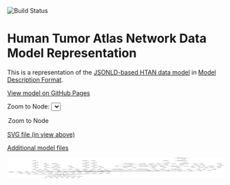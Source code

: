 <link rel='stylesheet' href="assets/style.css">
<link rel='stylesheet' href="https://unpkg.com/leaflet@1.5.1/dist/leaflet.css" integrity="sha512-xwE/Az9zrjBIphAcBb3F6JVqxf46+CDLwfLMHloNu6KEQCAWi6HcDUbeOfBIptF7tcCzusKFjFw2yuvEpDL9wQ==" crossorigin="">
<script type="text/javascript" src="https://code.jquery.com/jquery-3.2.1.min.js"></script>
<script type="text/javascript"  src="https://unpkg.com/leaflet@1.5.1/dist/leaflet.js"></script>
<script type="text/javascript" src="assets/actions.js"></script>

![Build Status](https://github.com/CBIIT/htan-model/actions/workflows/model-test-and-deploy.yml/badge.svg)

# Human Tumor Atlas Network Data Model Representation

This is a representation of the [JSONLD-based HTAN data model](https://github.com/ncihtan/data-models.git) in [Model Description Format](https://github.com/CBIIT/bento-mdf).

[View model on GitHub Pages](https://cbiit.github.io/icdc-model-tool/)


Zoom to Node: <select id="node_select">
  <option value="">Zoom to Node</option>
</select>
<div id="model"></div>

<p>
<a href="./model-desc/htan-model.svg">SVG file (in view above)</a>
<p>
<a href="./model-desc">Additional model files</a>
<div id='graph' style='display:off;'>
<svg width="6820pt" height="653pt"
 viewBox="0.00 0.00 6819.59 653.00" xmlns="http://www.w3.org/2000/svg" xmlns:xlink="http://www.w3.org/1999/xlink">
<g id="graph0" class="graph" transform="scale(1 1) rotate(0) translate(4 649)">
<title>Perl</title>
<polygon fill="#ffffff" stroke="transparent" points="-4,4 -4,-649 6815.5894,-649 6815.5894,4 -4,4"/>
<!-- Exposure -->
<g id="node1" class="node">
<title>Exposure</title>
<ellipse fill="none" stroke="#000000" cx="1207.5894" cy="-18" rx="54.6905" ry="18"/>
<text text-anchor="middle" x="1207.5894" y="-14.3" font-family="Times,serif" font-size="14.00" fill="#000000">Exposure</text>
</g>
<!-- SRRSClinicalDataTier2 -->
<g id="node2" class="node">
<title>SRRSClinicalDataTier2</title>
<ellipse fill="none" stroke="#000000" cx="119.5894" cy="-192" rx="119.6788" ry="18"/>
<text text-anchor="middle" x="119.5894" y="-188.3" font-family="Times,serif" font-size="14.00" fill="#000000">SRRSClinicalDataTier2</text>
</g>
<!-- Patient -->
<g id="node61" class="node">
<title>Patient</title>
<ellipse fill="none" stroke="#000000" cx="1721.5894" cy="-105" rx="44.393" ry="18"/>
<text text-anchor="middle" x="1721.5894" y="-101.3" font-family="Times,serif" font-size="14.00" fill="#000000">Patient</text>
</g>
<!-- SRRSClinicalDataTier2&#45;&gt;Patient -->
<g id="edge24" class="edge">
<title>SRRSClinicalDataTier2&#45;&gt;Patient</title>
<path fill="none" stroke="#000000" d="M179.2577,-176.2689C227.9357,-164.2018 298.6913,-148.3982 361.5894,-141 620.9318,-110.4955 1446.8732,-105.8292 1667.1573,-105.124"/>
<polygon fill="#000000" stroke="#000000" points="1667.1953,-108.624 1677.1845,-105.0933 1667.1738,-101.624 1667.1953,-108.624"/>
<text text-anchor="middle" x="435.5894" y="-144.8" font-family="Times,serif" font-size="14.00" fill="#000000">requires_component</text>
</g>
<!-- MolecularTest -->
<g id="node3" class="node">
<title>MolecularTest</title>
<ellipse fill="none" stroke="#000000" cx="1377.5894" cy="-18" rx="77.1866" ry="18"/>
<text text-anchor="middle" x="1377.5894" y="-14.3" font-family="Times,serif" font-size="14.00" fill="#000000">MolecularTest</text>
</g>
<!-- ScRNA_seqLevel1 -->
<g id="node4" class="node">
<title>ScRNA_seqLevel1</title>
<ellipse fill="none" stroke="#000000" cx="849.5894" cy="-279" rx="96.6831" ry="18"/>
<text text-anchor="middle" x="849.5894" y="-275.3" font-family="Times,serif" font-size="14.00" fill="#000000">ScRNA_seqLevel1</text>
</g>
<!-- Biospecimen -->
<g id="node72" class="node">
<title>Biospecimen</title>
<ellipse fill="none" stroke="#000000" cx="2800.5894" cy="-192" rx="70.3881" ry="18"/>
<text text-anchor="middle" x="2800.5894" y="-188.3" font-family="Times,serif" font-size="14.00" fill="#000000">Biospecimen</text>
</g>
<!-- ScRNA_seqLevel1&#45;&gt;Biospecimen -->
<g id="edge20" class="edge">
<title>ScRNA_seqLevel1&#45;&gt;Biospecimen</title>
<path fill="none" stroke="#000000" d="M855.0138,-261.0065C859.5595,-249.3636 867.3185,-235.0981 879.5894,-228 923.8821,-202.379 2670.7695,-215.9679 2721.5894,-210 2727.9155,-209.2571 2734.4754,-208.2139 2740.9883,-206.9998"/>
<polygon fill="#000000" stroke="#000000" points="2742.024,-210.3621 2751.144,-204.9698 2740.6519,-203.4978 2742.024,-210.3621"/>
<text text-anchor="middle" x="953.5894" y="-231.8" font-family="Times,serif" font-size="14.00" fill="#000000">requires_component</text>
</g>
<!-- PancreaticCancerTier3 -->
<g id="node5" class="node">
<title>PancreaticCancerTier3</title>
<ellipse fill="none" stroke="#000000" cx="376.5894" cy="-192" rx="118.8789" ry="18"/>
<text text-anchor="middle" x="376.5894" y="-188.3" font-family="Times,serif" font-size="14.00" fill="#000000">PancreaticCancerTier3</text>
</g>
<!-- PancreaticCancerTier3&#45;&gt;Patient -->
<g id="edge21" class="edge">
<title>PancreaticCancerTier3&#45;&gt;Patient</title>
<path fill="none" stroke="#000000" d="M430.5538,-175.9358C473.4864,-163.9374 535.3189,-148.3883 590.5894,-141 802.4528,-112.6793 1471.3336,-106.4937 1667.1989,-105.2753"/>
<polygon fill="#000000" stroke="#000000" points="1667.2743,-108.775 1677.2529,-105.2146 1667.2319,-101.7751 1667.2743,-108.775"/>
<text text-anchor="middle" x="664.5894" y="-144.8" font-family="Times,serif" font-size="14.00" fill="#000000">requires_component</text>
</g>
<!-- MassSpectrometryLevel3 -->
<g id="node6" class="node">
<title>MassSpectrometryLevel3</title>
<ellipse fill="none" stroke="#000000" cx="2446.5894" cy="-453" rx="130.777" ry="18"/>
<text text-anchor="middle" x="2446.5894" y="-449.3" font-family="Times,serif" font-size="14.00" fill="#000000">MassSpectrometryLevel3</text>
</g>
<!-- MassSpectrometryLevel2 -->
<g id="node63" class="node">
<title>MassSpectrometryLevel2</title>
<ellipse fill="none" stroke="#000000" cx="2446.5894" cy="-366" rx="130.777" ry="18"/>
<text text-anchor="middle" x="2446.5894" y="-362.3" font-family="Times,serif" font-size="14.00" fill="#000000">MassSpectrometryLevel2</text>
</g>
<!-- MassSpectrometryLevel3&#45;&gt;MassSpectrometryLevel2 -->
<g id="edge23" class="edge">
<title>MassSpectrometryLevel3&#45;&gt;MassSpectrometryLevel2</title>
<path fill="none" stroke="#000000" d="M2446.5894,-434.9735C2446.5894,-423.1918 2446.5894,-407.5607 2446.5894,-394.1581"/>
<polygon fill="#000000" stroke="#000000" points="2450.0895,-394.0033 2446.5894,-384.0034 2443.0895,-394.0034 2450.0895,-394.0033"/>
<text text-anchor="middle" x="2520.5894" y="-405.8" font-family="Times,serif" font-size="14.00" fill="#000000">requires_component</text>
</g>
<!-- OtherAssay -->
<g id="node7" class="node">
<title>OtherAssay</title>
<ellipse fill="none" stroke="#000000" cx="1029.5894" cy="-279" rx="65.7887" ry="18"/>
<text text-anchor="middle" x="1029.5894" y="-275.3" font-family="Times,serif" font-size="14.00" fill="#000000">OtherAssay</text>
</g>
<!-- OtherAssay&#45;&gt;Biospecimen -->
<g id="edge22" class="edge">
<title>OtherAssay&#45;&gt;Biospecimen</title>
<path fill="none" stroke="#000000" d="M1029.0397,-260.9483C1029.7598,-249.5912 1032.818,-235.6774 1042.5894,-228 1079.2646,-199.184 2675.2687,-215.4619 2721.5894,-210 2727.9152,-209.2541 2734.4748,-208.2089 2740.9876,-206.9937"/>
<polygon fill="#000000" stroke="#000000" points="2742.0238,-210.3558 2751.1432,-204.9625 2740.6509,-203.4917 2742.0238,-210.3558"/>
<text text-anchor="middle" x="1116.5894" y="-231.8" font-family="Times,serif" font-size="14.00" fill="#000000">requires_component</text>
</g>
<!-- NanoStringGeoMxDSPSpatialTranscriptomicsLevel3 -->
<g id="node8" class="node">
<title>NanoStringGeoMxDSPSpatialTranscriptomicsLevel3</title>
<ellipse fill="none" stroke="#000000" cx="3810.5894" cy="-453" rx="258.0542" ry="18"/>
<text text-anchor="middle" x="3810.5894" y="-449.3" font-family="Times,serif" font-size="14.00" fill="#000000">NanoStringGeoMxDSPSpatialTranscriptomicsLevel3</text>
</g>
<!-- NanoStringGeoMxDSPROIRCCSegmentAnnotationMetadata -->
<g id="node14" class="node">
<title>NanoStringGeoMxDSPROIRCCSegmentAnnotationMetadata</title>
<ellipse fill="none" stroke="#000000" cx="3462.5894" cy="-279" rx="294.3478" ry="18"/>
<text text-anchor="middle" x="3462.5894" y="-275.3" font-family="Times,serif" font-size="14.00" fill="#000000">NanoStringGeoMxDSPROIRCCSegmentAnnotationMetadata</text>
</g>
<!-- NanoStringGeoMxDSPSpatialTranscriptomicsLevel3&#45;&gt;NanoStringGeoMxDSPROIRCCSegmentAnnotationMetadata -->
<g id="edge17" class="edge">
<title>NanoStringGeoMxDSPSpatialTranscriptomicsLevel3&#45;&gt;NanoStringGeoMxDSPROIRCCSegmentAnnotationMetadata</title>
<path fill="none" stroke="#000000" d="M3658.593,-438.444C3541.3499,-425.6389 3396.1027,-405.697 3377.5894,-384 3354.112,-356.4852 3389.768,-324.016 3421.8315,-302.5469"/>
<polygon fill="#000000" stroke="#000000" points="3423.8045,-305.4392 3430.2965,-297.0663 3420.0001,-299.5632 3423.8045,-305.4392"/>
<text text-anchor="middle" x="3451.5894" y="-362.3" font-family="Times,serif" font-size="14.00" fill="#000000">requires_component</text>
</g>
<!-- ImagingLevel2 -->
<g id="node40" class="node">
<title>ImagingLevel2</title>
<ellipse fill="none" stroke="#000000" cx="4374.5894" cy="-366" rx="80.6858" ry="18"/>
<text text-anchor="middle" x="4374.5894" y="-362.3" font-family="Times,serif" font-size="14.00" fill="#000000">ImagingLevel2</text>
</g>
<!-- NanoStringGeoMxDSPSpatialTranscriptomicsLevel3&#45;&gt;ImagingLevel2 -->
<g id="edge16" class="edge">
<title>NanoStringGeoMxDSPSpatialTranscriptomicsLevel3&#45;&gt;ImagingLevel2</title>
<path fill="none" stroke="#000000" d="M3958.4551,-438.2454C3992.9738,-433.0518 4029.3516,-426.1396 4062.5894,-417 4079.3024,-412.4043 4081.8446,-406.4783 4098.5894,-402 4159.1938,-385.7916 4176.3821,-392.1157 4238.5894,-384 4256.8224,-381.6213 4276.427,-379.0403 4294.9176,-376.5953"/>
<polygon fill="#000000" stroke="#000000" points="4295.6055,-380.0348 4305.0599,-375.2531 4294.6871,-373.0953 4295.6055,-380.0348"/>
<text text-anchor="middle" x="4172.5894" y="-405.8" font-family="Times,serif" font-size="14.00" fill="#000000">requires_component</text>
</g>
<!-- NanoStringGeoMxDSPSpatialTranscriptomicsLevel1 -->
<g id="node47" class="node">
<title>NanoStringGeoMxDSPSpatialTranscriptomicsLevel1</title>
<ellipse fill="none" stroke="#000000" cx="3792.5894" cy="-366" rx="258.0542" ry="18"/>
<text text-anchor="middle" x="3792.5894" y="-362.3" font-family="Times,serif" font-size="14.00" fill="#000000">NanoStringGeoMxDSPSpatialTranscriptomicsLevel1</text>
</g>
<!-- NanoStringGeoMxDSPSpatialTranscriptomicsLevel3&#45;&gt;NanoStringGeoMxDSPSpatialTranscriptomicsLevel1 -->
<g id="edge18" class="edge">
<title>NanoStringGeoMxDSPSpatialTranscriptomicsLevel3&#45;&gt;NanoStringGeoMxDSPSpatialTranscriptomicsLevel1</title>
<path fill="none" stroke="#000000" d="M3806.8598,-434.9735C3804.4222,-423.1918 3801.1881,-407.5607 3798.4152,-394.1581"/>
<polygon fill="#000000" stroke="#000000" points="3801.7678,-393.0868 3796.3142,-384.0034 3794.9129,-394.5051 3801.7678,-393.0868"/>
<text text-anchor="middle" x="3876.5894" y="-405.8" font-family="Times,serif" font-size="14.00" fill="#000000">requires_component</text>
</g>
<!-- NanoStringGeoMxDSPROIDCCSegmentAnnotationMetadata -->
<g id="node77" class="node">
<title>NanoStringGeoMxDSPROIDCCSegmentAnnotationMetadata</title>
<ellipse fill="none" stroke="#000000" cx="4253.5894" cy="-279" rx="295.1477" ry="18"/>
<text text-anchor="middle" x="4253.5894" y="-275.3" font-family="Times,serif" font-size="14.00" fill="#000000">NanoStringGeoMxDSPROIDCCSegmentAnnotationMetadata</text>
</g>
<!-- NanoStringGeoMxDSPSpatialTranscriptomicsLevel3&#45;&gt;NanoStringGeoMxDSPROIDCCSegmentAnnotationMetadata -->
<g id="edge15" class="edge">
<title>NanoStringGeoMxDSPSpatialTranscriptomicsLevel3&#45;&gt;NanoStringGeoMxDSPROIDCCSegmentAnnotationMetadata</title>
<path fill="none" stroke="#000000" d="M3883.3302,-435.709C3906.2112,-430.0308 3931.5227,-423.5019 3954.5894,-417 4001.6719,-403.7287 4014.5394,-403.0628 4059.5894,-384 4115.9141,-360.1663 4177.4609,-325.2078 4215.7958,-302.279"/>
<polygon fill="#000000" stroke="#000000" points="4217.7902,-305.1638 4224.5534,-297.0084 4214.1806,-299.1662 4217.7902,-305.1638"/>
<text text-anchor="middle" x="4205.5894" y="-362.3" font-family="Times,serif" font-size="14.00" fill="#000000">requires_component</text>
</g>
<!-- BulkWESLevel1 -->
<g id="node9" class="node">
<title>BulkWESLevel1</title>
<ellipse fill="none" stroke="#000000" cx="1200.5894" cy="-279" rx="86.3847" ry="18"/>
<text text-anchor="middle" x="1200.5894" y="-275.3" font-family="Times,serif" font-size="14.00" fill="#000000">BulkWESLevel1</text>
</g>
<!-- BulkWESLevel1&#45;&gt;Biospecimen -->
<g id="edge19" class="edge">
<title>BulkWESLevel1&#45;&gt;Biospecimen</title>
<path fill="none" stroke="#000000" d="M1195.3149,-260.9866C1193.2866,-249.94 1193.1657,-236.3585 1201.5894,-228 1216.5761,-213.1292 2700.6234,-212.4841 2721.5894,-210 2727.9148,-209.2506 2734.4741,-208.2031 2740.9868,-206.9864"/>
<polygon fill="#000000" stroke="#000000" points="2742.0235,-210.3484 2751.1421,-204.9539 2740.6497,-203.4846 2742.0235,-210.3484"/>
<text text-anchor="middle" x="1275.5894" y="-231.8" font-family="Times,serif" font-size="14.00" fill="#000000">requires_component</text>
</g>
<!-- SRRSBiospecimen -->
<g id="node10" class="node">
<title>SRRSBiospecimen</title>
<ellipse fill="none" stroke="#000000" cx="610.5894" cy="-192" rx="96.6831" ry="18"/>
<text text-anchor="middle" x="610.5894" y="-188.3" font-family="Times,serif" font-size="14.00" fill="#000000">SRRSBiospecimen</text>
</g>
<!-- SRRSBiospecimen&#45;&gt;Patient -->
<g id="edge27" class="edge">
<title>SRRSBiospecimen&#45;&gt;Patient</title>
<path fill="none" stroke="#000000" d="M660.8203,-176.526C702.1879,-164.5216 762.6037,-148.6752 816.5894,-141 982.2254,-117.4512 1497.8009,-108.1774 1667.1112,-105.7178"/>
<polygon fill="#000000" stroke="#000000" points="1667.3352,-109.2151 1677.2841,-105.5723 1667.235,-102.2158 1667.3352,-109.2151"/>
<text text-anchor="middle" x="890.5894" y="-144.8" font-family="Times,serif" font-size="14.00" fill="#000000">requires_component</text>
</g>
<!-- ElectronMicroscopyLevel3 -->
<g id="node11" class="node">
<title>ElectronMicroscopyLevel3</title>
<ellipse fill="none" stroke="#000000" cx="4980.5894" cy="-453" rx="135.6761" ry="18"/>
<text text-anchor="middle" x="4980.5894" y="-449.3" font-family="Times,serif" font-size="14.00" fill="#000000">ElectronMicroscopyLevel3</text>
</g>
<!-- ElectronMicroscopyLevel2 -->
<g id="node71" class="node">
<title>ElectronMicroscopyLevel2</title>
<ellipse fill="none" stroke="#000000" cx="4875.5894" cy="-366" rx="135.6761" ry="18"/>
<text text-anchor="middle" x="4875.5894" y="-362.3" font-family="Times,serif" font-size="14.00" fill="#000000">ElectronMicroscopyLevel2</text>
</g>
<!-- ElectronMicroscopyLevel3&#45;&gt;ElectronMicroscopyLevel2 -->
<g id="edge26" class="edge">
<title>ElectronMicroscopyLevel3&#45;&gt;ElectronMicroscopyLevel2</title>
<path fill="none" stroke="#000000" d="M4959.8919,-435.145C4948.3875,-425.287 4933.7734,-412.8728 4920.5894,-402 4915.9413,-398.1668 4910.99,-394.1449 4906.1353,-390.2353"/>
<polygon fill="#000000" stroke="#000000" points="4908.1184,-387.3392 4898.1269,-383.8148 4903.7397,-392.8007 4908.1184,-387.3392"/>
<text text-anchor="middle" x="5010.5894" y="-405.8" font-family="Times,serif" font-size="14.00" fill="#000000">requires_component</text>
</g>
<!-- BulkMethylation_seqLevel1 -->
<g id="node12" class="node">
<title>BulkMethylation_seqLevel1</title>
<ellipse fill="none" stroke="#000000" cx="1531.5894" cy="-279" rx="140.2752" ry="18"/>
<text text-anchor="middle" x="1531.5894" y="-275.3" font-family="Times,serif" font-size="14.00" fill="#000000">BulkMethylation_seqLevel1</text>
</g>
<!-- BulkMethylation_seqLevel1&#45;&gt;Biospecimen -->
<g id="edge25" class="edge">
<title>BulkMethylation_seqLevel1&#45;&gt;Biospecimen</title>
<path fill="none" stroke="#000000" d="M1531.4268,-260.9284C1532.3835,-249.5628 1535.7177,-235.6471 1545.5894,-228 1571.4169,-207.9925 2689.1525,-213.9002 2721.5894,-210 2727.9135,-209.2396 2734.472,-208.185 2740.9841,-206.9642"/>
<polygon fill="#000000" stroke="#000000" points="2742.0227,-210.3257 2751.1389,-204.9272 2740.6459,-203.4624 2742.0227,-210.3257"/>
<text text-anchor="middle" x="1619.5894" y="-231.8" font-family="Times,serif" font-size="14.00" fill="#000000">requires_component</text>
</g>
<!-- BulkMethylation_seqLevel2 -->
<g id="node13" class="node">
<title>BulkMethylation_seqLevel2</title>
<ellipse fill="none" stroke="#000000" cx="1534.5894" cy="-366" rx="140.2752" ry="18"/>
<text text-anchor="middle" x="1534.5894" y="-362.3" font-family="Times,serif" font-size="14.00" fill="#000000">BulkMethylation_seqLevel2</text>
</g>
<!-- BulkMethylation_seqLevel2&#45;&gt;BulkMethylation_seqLevel1 -->
<g id="edge30" class="edge">
<title>BulkMethylation_seqLevel2&#45;&gt;BulkMethylation_seqLevel1</title>
<path fill="none" stroke="#000000" d="M1533.9678,-347.9735C1533.5615,-336.1918 1533.0225,-320.5607 1532.5604,-307.1581"/>
<polygon fill="#000000" stroke="#000000" points="1536.0528,-306.8768 1532.2102,-297.0034 1529.057,-307.1181 1536.0528,-306.8768"/>
<text text-anchor="middle" x="1606.5894" y="-318.8" font-family="Times,serif" font-size="14.00" fill="#000000">requires_component</text>
</g>
<!-- BulkMethylation_seqLevel2&#45;&gt;Biospecimen -->
<g id="edge29" class="edge">
<title>BulkMethylation_seqLevel2&#45;&gt;Biospecimen</title>
<path fill="none" stroke="#000000" d="M1621.4591,-351.8116C1648.5691,-345.9784 1674.1247,-338.5676 1684.5894,-330 1710.7455,-308.5856 1688.9495,-280.4616 1716.5894,-261 1849.4092,-167.4796 1918.4331,-237.6179 2080.5894,-228 2365.0906,-211.1256 2438.8493,-245.829 2721.5894,-210 2727.9085,-209.1992 2734.4637,-208.1186 2740.974,-206.8821"/>
<polygon fill="#000000" stroke="#000000" points="2742.0191,-210.2417 2751.1268,-204.8287 2740.6314,-203.3806 2742.0191,-210.2417"/>
<text text-anchor="middle" x="1790.5894" y="-275.3" font-family="Times,serif" font-size="14.00" fill="#000000">requires_component</text>
</g>
<!-- ScDNA_seqLevel1 -->
<g id="node15" class="node">
<title>ScDNA_seqLevel1</title>
<ellipse fill="none" stroke="#000000" cx="1970.5894" cy="-279" rx="96.6831" ry="18"/>
<text text-anchor="middle" x="1970.5894" y="-275.3" font-family="Times,serif" font-size="14.00" fill="#000000">ScDNA_seqLevel1</text>
</g>
<!-- ScDNA_seqLevel1&#45;&gt;Biospecimen -->
<g id="edge28" class="edge">
<title>ScDNA_seqLevel1&#45;&gt;Biospecimen</title>
<path fill="none" stroke="#000000" d="M2015.4047,-262.991C2051.416,-250.938 2103.5677,-235.2897 2150.5894,-228 2401.496,-189.1021 2469.7552,-242.3527 2721.5894,-210 2727.9071,-209.1884 2734.4615,-208.1007 2740.9711,-206.8601"/>
<polygon fill="#000000" stroke="#000000" points="2742.018,-210.2191 2751.1234,-204.8022 2740.6274,-203.3586 2742.018,-210.2191"/>
<text text-anchor="middle" x="2224.5894" y="-231.8" font-family="Times,serif" font-size="14.00" fill="#000000">requires_component</text>
</g>
<!-- Demographics -->
<g id="node16" class="node">
<title>Demographics</title>
<ellipse fill="none" stroke="#000000" cx="1550.5894" cy="-18" rx="77.9862" ry="18"/>
<text text-anchor="middle" x="1550.5894" y="-14.3" font-family="Times,serif" font-size="14.00" fill="#000000">Demographics</text>
</g>
<!-- ElectronMicroscopyLevel4 -->
<g id="node17" class="node">
<title>ElectronMicroscopyLevel4</title>
<ellipse fill="none" stroke="#000000" cx="4980.5894" cy="-540" rx="135.6761" ry="18"/>
<text text-anchor="middle" x="4980.5894" y="-536.3" font-family="Times,serif" font-size="14.00" fill="#000000">ElectronMicroscopyLevel4</text>
</g>
<!-- ElectronMicroscopyLevel4&#45;&gt;ElectronMicroscopyLevel3 -->
<g id="edge34" class="edge">
<title>ElectronMicroscopyLevel4&#45;&gt;ElectronMicroscopyLevel3</title>
<path fill="none" stroke="#000000" d="M4980.5894,-521.9735C4980.5894,-510.1918 4980.5894,-494.5607 4980.5894,-481.1581"/>
<polygon fill="#000000" stroke="#000000" points="4984.0895,-481.0033 4980.5894,-471.0034 4977.0895,-481.0034 4984.0895,-481.0033"/>
<text text-anchor="middle" x="5054.5894" y="-492.8" font-family="Times,serif" font-size="14.00" fill="#000000">requires_component</text>
</g>
<!-- ImagingLevel3Image -->
<g id="node18" class="node">
<title>ImagingLevel3Image</title>
<ellipse fill="none" stroke="#000000" cx="4533.5894" cy="-453" rx="109.6807" ry="18"/>
<text text-anchor="middle" x="4533.5894" y="-449.3" font-family="Times,serif" font-size="14.00" fill="#000000">ImagingLevel3Image</text>
</g>
<!-- ImagingLevel3Image&#45;&gt;ImagingLevel2 -->
<g id="edge31" class="edge">
<title>ImagingLevel3Image&#45;&gt;ImagingLevel2</title>
<path fill="none" stroke="#000000" d="M4470.4166,-438.1477C4454.4397,-432.857 4437.7975,-425.9244 4423.5894,-417 4412.9741,-410.3323 4403.0324,-400.8715 4394.9154,-391.9059"/>
<polygon fill="#000000" stroke="#000000" points="4397.4706,-389.5099 4388.281,-384.2372 4392.1768,-394.0898 4397.4706,-389.5099"/>
<text text-anchor="middle" x="4497.5894" y="-405.8" font-family="Times,serif" font-size="14.00" fill="#000000">requires_component</text>
</g>
<!-- ImagingLevel3Channels -->
<g id="node69" class="node">
<title>ImagingLevel3Channels</title>
<ellipse fill="none" stroke="#000000" cx="4597.5894" cy="-366" rx="124.2781" ry="18"/>
<text text-anchor="middle" x="4597.5894" y="-362.3" font-family="Times,serif" font-size="14.00" fill="#000000">ImagingLevel3Channels</text>
</g>
<!-- ImagingLevel3Image&#45;&gt;ImagingLevel3Channels -->
<g id="edge32" class="edge">
<title>ImagingLevel3Image&#45;&gt;ImagingLevel3Channels</title>
<path fill="none" stroke="#000000" d="M4558.0756,-435.2569C4564.3454,-429.8956 4570.6921,-423.6506 4575.5894,-417 4580.7925,-409.934 4585.0764,-401.4472 4588.4371,-393.4426"/>
<polygon fill="#000000" stroke="#000000" points="4591.7287,-394.6348 4592.0784,-384.0458 4585.2016,-392.1056 4591.7287,-394.6348"/>
<text text-anchor="middle" x="4657.5894" y="-405.8" font-family="Times,serif" font-size="14.00" fill="#000000">requires_component</text>
</g>
<!-- LungCancerTier3 -->
<g id="node19" class="node">
<title>LungCancerTier3</title>
<ellipse fill="none" stroke="#000000" cx="818.5894" cy="-192" rx="92.8835" ry="18"/>
<text text-anchor="middle" x="818.5894" y="-188.3" font-family="Times,serif" font-size="14.00" fill="#000000">LungCancerTier3</text>
</g>
<!-- LungCancerTier3&#45;&gt;Patient -->
<g id="edge33" class="edge">
<title>LungCancerTier3&#45;&gt;Patient</title>
<path fill="none" stroke="#000000" d="M873.2226,-177.4148C920.1596,-165.5185 989.8323,-149.362 1051.5894,-141 1169.9987,-124.9672 1528.9135,-111.5114 1666.8123,-106.7988"/>
<polygon fill="#000000" stroke="#000000" points="1667.2564,-110.2859 1677.1318,-106.4484 1667.0187,-103.2899 1667.2564,-110.2859"/>
<text text-anchor="middle" x="1125.5894" y="-144.8" font-family="Times,serif" font-size="14.00" fill="#000000">requires_component</text>
</g>
<!-- ProstateCancerTier3 -->
<g id="node20" class="node">
<title>ProstateCancerTier3</title>
<ellipse fill="none" stroke="#000000" cx="1037.5894" cy="-192" rx="108.5808" ry="18"/>
<text text-anchor="middle" x="1037.5894" y="-188.3" font-family="Times,serif" font-size="14.00" fill="#000000">ProstateCancerTier3</text>
</g>
<!-- ProstateCancerTier3&#45;&gt;Patient -->
<g id="edge2" class="edge">
<title>ProstateCancerTier3&#45;&gt;Patient</title>
<path fill="none" stroke="#000000" d="M1099.3945,-177.1978C1149.5612,-165.7023 1222.2697,-150.2148 1286.5894,-141 1422.9088,-121.47 1584.8944,-111.5266 1667.4126,-107.4007"/>
<polygon fill="#000000" stroke="#000000" points="1667.7398,-110.889 1677.5562,-106.903 1667.3966,-103.8974 1667.7398,-110.889"/>
<text text-anchor="middle" x="1360.5894" y="-144.8" font-family="Times,serif" font-size="14.00" fill="#000000">requires_component</text>
</g>
<!-- AcuteLymphoblasticLeukemiaTier3 -->
<g id="node21" class="node">
<title>AcuteLymphoblasticLeukemiaTier3</title>
<ellipse fill="none" stroke="#000000" cx="1341.5894" cy="-192" rx="177.3685" ry="18"/>
<text text-anchor="middle" x="1341.5894" y="-188.3" font-family="Times,serif" font-size="14.00" fill="#000000">AcuteLymphoblasticLeukemiaTier3</text>
</g>
<!-- AcuteLymphoblasticLeukemiaTier3&#45;&gt;Patient -->
<g id="edge1" class="edge">
<title>AcuteLymphoblasticLeukemiaTier3&#45;&gt;Patient</title>
<path fill="none" stroke="#000000" d="M1385.036,-174.4669C1413.7418,-163.4723 1452.4198,-149.7692 1487.5894,-141 1548.7104,-125.7601 1620.5128,-115.8652 1668.303,-110.3774"/>
<polygon fill="#000000" stroke="#000000" points="1668.8748,-113.8353 1678.4213,-109.2402 1668.093,-106.8791 1668.8748,-113.8353"/>
<text text-anchor="middle" x="1561.5894" y="-144.8" font-family="Times,serif" font-size="14.00" fill="#000000">requires_component</text>
</g>
<!-- FollowUp -->
<g id="node22" class="node">
<title>FollowUp</title>
<ellipse fill="none" stroke="#000000" cx="1721.5894" cy="-18" rx="54.6905" ry="18"/>
<text text-anchor="middle" x="1721.5894" y="-14.3" font-family="Times,serif" font-size="14.00" fill="#000000">FollowUp</text>
</g>
<!-- MelanomaTier3 -->
<g id="node23" class="node">
<title>MelanomaTier3</title>
<ellipse fill="none" stroke="#000000" cx="1620.5894" cy="-192" rx="83.6854" ry="18"/>
<text text-anchor="middle" x="1620.5894" y="-188.3" font-family="Times,serif" font-size="14.00" fill="#000000">MelanomaTier3</text>
</g>
<!-- MelanomaTier3&#45;&gt;Patient -->
<g id="edge6" class="edge">
<title>MelanomaTier3&#45;&gt;Patient</title>
<path fill="none" stroke="#000000" d="M1628.9595,-173.7977C1634.5107,-163.2268 1642.6067,-150.2193 1652.5894,-141 1660.6381,-133.5668 1670.5105,-127.2307 1680.2439,-122.0425"/>
<polygon fill="#000000" stroke="#000000" points="1682.0957,-125.0295 1689.4692,-117.4215 1678.9606,-118.7707 1682.0957,-125.0295"/>
<text text-anchor="middle" x="1726.5894" y="-144.8" font-family="Times,serif" font-size="14.00" fill="#000000">requires_component</text>
</g>
<!-- ImagingLevel4 -->
<g id="node24" class="node">
<title>ImagingLevel4</title>
<ellipse fill="none" stroke="#000000" cx="4746.5894" cy="-453" rx="80.6858" ry="18"/>
<text text-anchor="middle" x="4746.5894" y="-449.3" font-family="Times,serif" font-size="14.00" fill="#000000">ImagingLevel4</text>
</g>
<!-- ImagingLevel4&#45;&gt;ImagingLevel3Channels -->
<g id="edge4" class="edge">
<title>ImagingLevel4&#45;&gt;ImagingLevel3Channels</title>
<path fill="none" stroke="#000000" d="M4747.1692,-434.7714C4746.5272,-423.9227 4743.8611,-410.6331 4735.5894,-402 4728.0877,-394.1706 4709.5656,-387.4846 4688.4421,-382.0761"/>
<polygon fill="#000000" stroke="#000000" points="4689.1275,-378.6409 4678.5839,-379.6815 4687.4752,-385.4431 4689.1275,-378.6409"/>
<text text-anchor="middle" x="4817.5894" y="-405.8" font-family="Times,serif" font-size="14.00" fill="#000000">requires_component</text>
</g>
<!-- _10xVisiumSpatialTranscriptomics_RNA_seqLevel4 -->
<g id="node25" class="node">
<title>_10xVisiumSpatialTranscriptomics_RNA_seqLevel4</title>
<ellipse fill="none" stroke="#000000" cx="5474.5894" cy="-627" rx="252.6553" ry="18"/>
<text text-anchor="middle" x="5474.5894" y="-623.3" font-family="Times,serif" font-size="14.00" fill="#000000">_10xVisiumSpatialTranscriptomics_RNA_seqLevel4</text>
</g>
<!-- _10xVisiumSpatialTranscriptomics_RNA_seqLevel3 -->
<g id="node35" class="node">
<title>_10xVisiumSpatialTranscriptomics_RNA_seqLevel3</title>
<ellipse fill="none" stroke="#000000" cx="5474.5894" cy="-540" rx="252.6553" ry="18"/>
<text text-anchor="middle" x="5474.5894" y="-536.3" font-family="Times,serif" font-size="14.00" fill="#000000">_10xVisiumSpatialTranscriptomics_RNA_seqLevel3</text>
</g>
<!-- _10xVisiumSpatialTranscriptomics_RNA_seqLevel4&#45;&gt;_10xVisiumSpatialTranscriptomics_RNA_seqLevel3 -->
<g id="edge5" class="edge">
<title>_10xVisiumSpatialTranscriptomics_RNA_seqLevel4&#45;&gt;_10xVisiumSpatialTranscriptomics_RNA_seqLevel3</title>
<path fill="none" stroke="#000000" d="M5474.5894,-608.9735C5474.5894,-597.1918 5474.5894,-581.5607 5474.5894,-568.1581"/>
<polygon fill="#000000" stroke="#000000" points="5478.0895,-568.0033 5474.5894,-558.0034 5471.0895,-568.0034 5478.0895,-568.0033"/>
<text text-anchor="middle" x="5548.5894" y="-579.8" font-family="Times,serif" font-size="14.00" fill="#000000">requires_component</text>
</g>
<!-- SRRSImagingLevel2 -->
<g id="node26" class="node">
<title>SRRSImagingLevel2</title>
<ellipse fill="none" stroke="#000000" cx="2191.5894" cy="-279" rx="106.6812" ry="18"/>
<text text-anchor="middle" x="2191.5894" y="-275.3" font-family="Times,serif" font-size="14.00" fill="#000000">SRRSImagingLevel2</text>
</g>
<!-- SRRSImagingLevel2&#45;&gt;Biospecimen -->
<g id="edge3" class="edge">
<title>SRRSImagingLevel2&#45;&gt;Biospecimen</title>
<path fill="none" stroke="#000000" d="M2236.966,-262.609C2271.9001,-250.7694 2321.6543,-235.5802 2366.5894,-228 2522.3689,-201.7214 2565.0966,-231.6292 2721.5894,-210 2727.8076,-209.1406 2734.2584,-208.0338 2740.6718,-206.7921"/>
<polygon fill="#000000" stroke="#000000" points="2741.5843,-210.178 2750.6805,-204.7458 2740.182,-203.3199 2741.5843,-210.178"/>
<text text-anchor="middle" x="2440.5894" y="-231.8" font-family="Times,serif" font-size="14.00" fill="#000000">requires_component</text>
</g>
<!-- Diagnosis -->
<g id="node27" class="node">
<title>Diagnosis</title>
<ellipse fill="none" stroke="#000000" cx="1892.5894" cy="-18" rx="55.7903" ry="18"/>
<text text-anchor="middle" x="1892.5894" y="-14.3" font-family="Times,serif" font-size="14.00" fill="#000000">Diagnosis</text>
</g>
<!-- MassSpectrometryLevel1 -->
<g id="node28" class="node">
<title>MassSpectrometryLevel1</title>
<ellipse fill="none" stroke="#000000" cx="2446.5894" cy="-279" rx="130.777" ry="18"/>
<text text-anchor="middle" x="2446.5894" y="-275.3" font-family="Times,serif" font-size="14.00" fill="#000000">MassSpectrometryLevel1</text>
</g>
<!-- MassSpectrometryLevel1&#45;&gt;Biospecimen -->
<g id="edge9" class="edge">
<title>MassSpectrometryLevel1&#45;&gt;Biospecimen</title>
<path fill="none" stroke="#000000" d="M2478.5226,-261.4956C2500.8489,-250.071 2531.7206,-235.8655 2560.5894,-228 2630.0585,-209.0726 2650.5979,-222.0168 2721.5894,-210 2727.4536,-209.0074 2733.5357,-207.8516 2739.6037,-206.6137"/>
<polygon fill="#000000" stroke="#000000" points="2740.7014,-209.9591 2749.7616,-204.4671 2739.254,-203.1104 2740.7014,-209.9591"/>
<text text-anchor="middle" x="2634.5894" y="-231.8" font-family="Times,serif" font-size="14.00" fill="#000000">requires_component</text>
</g>
<!-- ScATAC_seqLevel1 -->
<g id="node29" class="node">
<title>ScATAC_seqLevel1</title>
<ellipse fill="none" stroke="#000000" cx="2695.5894" cy="-279" rx="100.9827" ry="18"/>
<text text-anchor="middle" x="2695.5894" y="-275.3" font-family="Times,serif" font-size="14.00" fill="#000000">ScATAC_seqLevel1</text>
</g>
<!-- ScATAC_seqLevel1&#45;&gt;Biospecimen -->
<g id="edge8" class="edge">
<title>ScATAC_seqLevel1&#45;&gt;Biospecimen</title>
<path fill="none" stroke="#000000" d="M2703.0926,-260.6652C2708.1749,-250.0474 2715.7575,-237.037 2725.5894,-228 2732.6923,-221.4713 2741.1948,-215.8987 2749.8828,-211.2276"/>
<polygon fill="#000000" stroke="#000000" points="2751.5796,-214.2923 2758.9529,-206.6841 2748.4443,-208.0337 2751.5796,-214.2923"/>
<text text-anchor="middle" x="2799.5894" y="-231.8" font-family="Times,serif" font-size="14.00" fill="#000000">requires_component</text>
</g>
<!-- ScRNA_seqLevel2 -->
<g id="node30" class="node">
<title>ScRNA_seqLevel2</title>
<ellipse fill="none" stroke="#000000" cx="849.5894" cy="-366" rx="96.6831" ry="18"/>
<text text-anchor="middle" x="849.5894" y="-362.3" font-family="Times,serif" font-size="14.00" fill="#000000">ScRNA_seqLevel2</text>
</g>
<!-- ScRNA_seqLevel2&#45;&gt;ScRNA_seqLevel1 -->
<g id="edge7" class="edge">
<title>ScRNA_seqLevel2&#45;&gt;ScRNA_seqLevel1</title>
<path fill="none" stroke="#000000" d="M849.5894,-347.9735C849.5894,-336.1918 849.5894,-320.5607 849.5894,-307.1581"/>
<polygon fill="#000000" stroke="#000000" points="853.0895,-307.0033 849.5894,-297.0034 846.0895,-307.0034 853.0895,-307.0033"/>
<text text-anchor="middle" x="923.5894" y="-318.8" font-family="Times,serif" font-size="14.00" fill="#000000">requires_component</text>
</g>
<!-- ScmC_seqLevel2 -->
<g id="node31" class="node">
<title>ScmC_seqLevel2</title>
<ellipse fill="none" stroke="#000000" cx="2905.5894" cy="-366" rx="90.9839" ry="18"/>
<text text-anchor="middle" x="2905.5894" y="-362.3" font-family="Times,serif" font-size="14.00" fill="#000000">ScmC_seqLevel2</text>
</g>
<!-- ScmC_seqLevel1 -->
<g id="node41" class="node">
<title>ScmC_seqLevel1</title>
<ellipse fill="none" stroke="#000000" cx="2905.5894" cy="-279" rx="90.9839" ry="18"/>
<text text-anchor="middle" x="2905.5894" y="-275.3" font-family="Times,serif" font-size="14.00" fill="#000000">ScmC_seqLevel1</text>
</g>
<!-- ScmC_seqLevel2&#45;&gt;ScmC_seqLevel1 -->
<g id="edge14" class="edge">
<title>ScmC_seqLevel2&#45;&gt;ScmC_seqLevel1</title>
<path fill="none" stroke="#000000" d="M2905.5894,-347.9735C2905.5894,-336.1918 2905.5894,-320.5607 2905.5894,-307.1581"/>
<polygon fill="#000000" stroke="#000000" points="2909.0895,-307.0033 2905.5894,-297.0034 2902.0895,-307.0034 2909.0895,-307.0033"/>
<text text-anchor="middle" x="2979.5894" y="-318.8" font-family="Times,serif" font-size="14.00" fill="#000000">requires_component</text>
</g>
<!-- ImagingLevel3Segmentation -->
<g id="node32" class="node">
<title>ImagingLevel3Segmentation</title>
<ellipse fill="none" stroke="#000000" cx="4255.5894" cy="-453" rx="145.6742" ry="18"/>
<text text-anchor="middle" x="4255.5894" y="-449.3" font-family="Times,serif" font-size="14.00" fill="#000000">ImagingLevel3Segmentation</text>
</g>
<!-- ImagingLevel3Segmentation&#45;&gt;ImagingLevel2 -->
<g id="edge13" class="edge">
<title>ImagingLevel3Segmentation&#45;&gt;ImagingLevel2</title>
<path fill="none" stroke="#000000" d="M4251.0333,-434.7727C4249.4989,-424.1929 4249.6483,-411.1849 4256.5894,-402 4263.0284,-393.4795 4282.3577,-386.1343 4303.5572,-380.3417"/>
<polygon fill="#000000" stroke="#000000" points="4304.5889,-383.69 4313.3895,-377.7908 4302.831,-376.9143 4304.5889,-383.69"/>
<text text-anchor="middle" x="4330.5894" y="-405.8" font-family="Times,serif" font-size="14.00" fill="#000000">requires_component</text>
</g>
<!-- BulkRNA_seqLevel2 -->
<g id="node33" class="node">
<title>BulkRNA_seqLevel2</title>
<ellipse fill="none" stroke="#000000" cx="6663.5894" cy="-366" rx="106.6812" ry="18"/>
<text text-anchor="middle" x="6663.5894" y="-362.3" font-family="Times,serif" font-size="14.00" fill="#000000">BulkRNA_seqLevel2</text>
</g>
<!-- BulkRNA_seqLevel1 -->
<g id="node68" class="node">
<title>BulkRNA_seqLevel1</title>
<ellipse fill="none" stroke="#000000" cx="6504.5894" cy="-279" rx="106.6812" ry="18"/>
<text text-anchor="middle" x="6504.5894" y="-275.3" font-family="Times,serif" font-size="14.00" fill="#000000">BulkRNA_seqLevel1</text>
</g>
<!-- BulkRNA_seqLevel2&#45;&gt;BulkRNA_seqLevel1 -->
<g id="edge10" class="edge">
<title>BulkRNA_seqLevel2&#45;&gt;BulkRNA_seqLevel1</title>
<path fill="none" stroke="#000000" d="M6631.7955,-348.6033C6606.7992,-334.9261 6571.818,-315.7854 6544.864,-301.037"/>
<polygon fill="#000000" stroke="#000000" points="6546.5095,-297.9478 6536.0568,-296.218 6543.1494,-304.0886 6546.5095,-297.9478"/>
<text text-anchor="middle" x="6667.5894" y="-318.8" font-family="Times,serif" font-size="14.00" fill="#000000">requires_component</text>
</g>
<!-- FamilyHistory -->
<g id="node34" class="node">
<title>FamilyHistory</title>
<ellipse fill="none" stroke="#000000" cx="2063.5894" cy="-18" rx="77.1866" ry="18"/>
<text text-anchor="middle" x="2063.5894" y="-14.3" font-family="Times,serif" font-size="14.00" fill="#000000">FamilyHistory</text>
</g>
<!-- _10xVisiumSpatialTranscriptomics_AuxiliaryFiles -->
<g id="node36" class="node">
<title>_10xVisiumSpatialTranscriptomics_AuxiliaryFiles</title>
<ellipse fill="none" stroke="#000000" cx="5561.5894" cy="-453" rx="243.1569" ry="18"/>
<text text-anchor="middle" x="5561.5894" y="-449.3" font-family="Times,serif" font-size="14.00" fill="#000000">_10xVisiumSpatialTranscriptomics_AuxiliaryFiles</text>
</g>
<!-- _10xVisiumSpatialTranscriptomics_RNA_seqLevel3&#45;&gt;_10xVisiumSpatialTranscriptomics_AuxiliaryFiles -->
<g id="edge11" class="edge">
<title>_10xVisiumSpatialTranscriptomics_RNA_seqLevel3&#45;&gt;_10xVisiumSpatialTranscriptomics_AuxiliaryFiles</title>
<path fill="none" stroke="#000000" d="M5492.6158,-521.9735C5505.2142,-509.3752 5522.2139,-492.3755 5536.1839,-478.4055"/>
<polygon fill="#000000" stroke="#000000" points="5538.9898,-480.5493 5543.586,-471.0034 5534.04,-475.5996 5538.9898,-480.5493"/>
<text text-anchor="middle" x="5596.5894" y="-492.8" font-family="Times,serif" font-size="14.00" fill="#000000">requires_component</text>
</g>
<!-- _10xVisiumSpatialTranscriptomics_RNA_seqLevel2 -->
<g id="node45" class="node">
<title>_10xVisiumSpatialTranscriptomics_RNA_seqLevel2</title>
<ellipse fill="none" stroke="#000000" cx="5282.5894" cy="-366" rx="252.6553" ry="18"/>
<text text-anchor="middle" x="5282.5894" y="-362.3" font-family="Times,serif" font-size="14.00" fill="#000000">_10xVisiumSpatialTranscriptomics_RNA_seqLevel2</text>
</g>
<!-- _10xVisiumSpatialTranscriptomics_RNA_seqLevel3&#45;&gt;_10xVisiumSpatialTranscriptomics_RNA_seqLevel2 -->
<g id="edge12" class="edge">
<title>_10xVisiumSpatialTranscriptomics_RNA_seqLevel3&#45;&gt;_10xVisiumSpatialTranscriptomics_RNA_seqLevel2</title>
<path fill="none" stroke="#000000" d="M5327.9924,-525.3335C5257.3108,-514.9222 5183.1997,-497.8931 5161.5894,-471 5135.2139,-438.1768 5182.3503,-407.4542 5225.2768,-387.8268"/>
<polygon fill="#000000" stroke="#000000" points="5226.899,-390.9364 5234.6274,-383.6891 5224.0664,-384.5352 5226.899,-390.9364"/>
<text text-anchor="middle" x="5235.5894" y="-449.3" font-family="Times,serif" font-size="14.00" fill="#000000">requires_component</text>
</g>
<!-- _10xVisiumSpatialTranscriptomics_AuxiliaryFiles&#45;&gt;_10xVisiumSpatialTranscriptomics_RNA_seqLevel2 -->
<g id="edge65" class="edge">
<title>_10xVisiumSpatialTranscriptomics_AuxiliaryFiles&#45;&gt;_10xVisiumSpatialTranscriptomics_RNA_seqLevel2</title>
<path fill="none" stroke="#000000" d="M5479.7249,-435.9753C5456.8367,-430.5778 5432.0782,-424.1347 5409.5894,-417 5383.5137,-408.7274 5355.204,-397.5799 5331.9443,-387.8168"/>
<polygon fill="#000000" stroke="#000000" points="5333.2099,-384.5519 5322.6369,-383.8714 5330.4779,-390.9967 5333.2099,-384.5519"/>
<text text-anchor="middle" x="5483.5894" y="-405.8" font-family="Times,serif" font-size="14.00" fill="#000000">requires_component</text>
</g>
<!-- _10xVisiumSpatialTranscriptomics_RNA_seqLevel1 -->
<g id="node54" class="node">
<title>_10xVisiumSpatialTranscriptomics_RNA_seqLevel1</title>
<ellipse fill="none" stroke="#000000" cx="5288.5894" cy="-279" rx="252.6553" ry="18"/>
<text text-anchor="middle" x="5288.5894" y="-275.3" font-family="Times,serif" font-size="14.00" fill="#000000">_10xVisiumSpatialTranscriptomics_RNA_seqLevel1</text>
</g>
<!-- _10xVisiumSpatialTranscriptomics_AuxiliaryFiles&#45;&gt;_10xVisiumSpatialTranscriptomics_RNA_seqLevel1 -->
<g id="edge64" class="edge">
<title>_10xVisiumSpatialTranscriptomics_AuxiliaryFiles&#45;&gt;_10xVisiumSpatialTranscriptomics_RNA_seqLevel1</title>
<path fill="none" stroke="#000000" d="M5564.2442,-434.7923C5566.5334,-411.5133 5566.5842,-371.4239 5544.5894,-348 5524.4841,-326.5884 5460.8062,-309.3774 5401.9943,-297.4998"/>
<polygon fill="#000000" stroke="#000000" points="5402.3347,-293.9994 5391.8455,-295.4922 5400.9762,-300.8663 5402.3347,-293.9994"/>
<text text-anchor="middle" x="5635.5894" y="-362.3" font-family="Times,serif" font-size="14.00" fill="#000000">requires_component</text>
</g>
<!-- BulkWESLevel3 -->
<g id="node37" class="node">
<title>BulkWESLevel3</title>
<ellipse fill="none" stroke="#000000" cx="1192.5894" cy="-453" rx="86.3847" ry="18"/>
<text text-anchor="middle" x="1192.5894" y="-449.3" font-family="Times,serif" font-size="14.00" fill="#000000">BulkWESLevel3</text>
</g>
<!-- BulkWESLevel2 -->
<g id="node59" class="node">
<title>BulkWESLevel2</title>
<ellipse fill="none" stroke="#000000" cx="1192.5894" cy="-366" rx="86.3847" ry="18"/>
<text text-anchor="middle" x="1192.5894" y="-362.3" font-family="Times,serif" font-size="14.00" fill="#000000">BulkWESLevel2</text>
</g>
<!-- BulkWESLevel3&#45;&gt;BulkWESLevel2 -->
<g id="edge67" class="edge">
<title>BulkWESLevel3&#45;&gt;BulkWESLevel2</title>
<path fill="none" stroke="#000000" d="M1192.5894,-434.9735C1192.5894,-423.1918 1192.5894,-407.5607 1192.5894,-394.1581"/>
<polygon fill="#000000" stroke="#000000" points="1196.0895,-394.0033 1192.5894,-384.0034 1189.0895,-394.0034 1196.0895,-394.0033"/>
<text text-anchor="middle" x="1266.5894" y="-405.8" font-family="Times,serif" font-size="14.00" fill="#000000">requires_component</text>
</g>
<!-- BreastCancerTier3 -->
<g id="node38" class="node">
<title>BreastCancerTier3</title>
<ellipse fill="none" stroke="#000000" cx="1822.5894" cy="-192" rx="100.1823" ry="18"/>
<text text-anchor="middle" x="1822.5894" y="-188.3" font-family="Times,serif" font-size="14.00" fill="#000000">BreastCancerTier3</text>
</g>
<!-- BreastCancerTier3&#45;&gt;Patient -->
<g id="edge68" class="edge">
<title>BreastCancerTier3&#45;&gt;Patient</title>
<path fill="none" stroke="#000000" d="M1818.2233,-173.6047C1814.8991,-162.9653 1809.3629,-149.9537 1800.5894,-141 1791.4334,-131.656 1779.4046,-124.5097 1767.5036,-119.1451"/>
<polygon fill="#000000" stroke="#000000" points="1768.6217,-115.8197 1758.044,-115.2168 1765.937,-122.2844 1768.6217,-115.8197"/>
<text text-anchor="middle" x="1884.5894" y="-144.8" font-family="Times,serif" font-size="14.00" fill="#000000">requires_component</text>
</g>
<!-- HTANRPPAAntibodyTable -->
<g id="node39" class="node">
<title>HTANRPPAAntibodyTable</title>
<ellipse fill="none" stroke="#000000" cx="6406.5894" cy="-366" rx="132.6765" ry="18"/>
<text text-anchor="middle" x="6406.5894" y="-362.3" font-family="Times,serif" font-size="14.00" fill="#000000">HTANRPPAAntibodyTable</text>
</g>
<!-- RPPALevel2 -->
<g id="node67" class="node">
<title>RPPALevel2</title>
<ellipse fill="none" stroke="#000000" cx="6188.5894" cy="-279" rx="67.6881" ry="18"/>
<text text-anchor="middle" x="6188.5894" y="-275.3" font-family="Times,serif" font-size="14.00" fill="#000000">RPPALevel2</text>
</g>
<!-- HTANRPPAAntibodyTable&#45;&gt;RPPALevel2 -->
<g id="edge66" class="edge">
<title>HTANRPPAAntibodyTable&#45;&gt;RPPALevel2</title>
<path fill="none" stroke="#000000" d="M6387.8399,-347.9853C6375.3641,-336.9382 6358.1019,-323.3565 6340.5894,-315 6315.1973,-302.8835 6285.4223,-294.6752 6258.9871,-289.1973"/>
<polygon fill="#000000" stroke="#000000" points="6259.5242,-285.7359 6249.0352,-287.2292 6258.1661,-292.6029 6259.5242,-285.7359"/>
<text text-anchor="middle" x="6437.5894" y="-318.8" font-family="Times,serif" font-size="14.00" fill="#000000">requires_component</text>
</g>
<!-- ImagingLevel1 -->
<g id="node53" class="node">
<title>ImagingLevel1</title>
<ellipse fill="none" stroke="#000000" cx="4647.5894" cy="-279" rx="80.6858" ry="18"/>
<text text-anchor="middle" x="4647.5894" y="-275.3" font-family="Times,serif" font-size="14.00" fill="#000000">ImagingLevel1</text>
</g>
<!-- ImagingLevel2&#45;&gt;ImagingLevel1 -->
<g id="edge74" class="edge">
<title>ImagingLevel2&#45;&gt;ImagingLevel1</title>
<path fill="none" stroke="#000000" d="M4420.9001,-351.2416C4467.9639,-336.2433 4540.9191,-312.9938 4591.2923,-296.9408"/>
<polygon fill="#000000" stroke="#000000" points="4592.5863,-300.2019 4601.0515,-293.8308 4590.4608,-293.5324 4592.5863,-300.2019"/>
<text text-anchor="middle" x="4600.5894" y="-318.8" font-family="Times,serif" font-size="14.00" fill="#000000">requires_component</text>
</g>
<!-- ScmC_seqLevel1&#45;&gt;Biospecimen -->
<g id="edge73" class="edge">
<title>ScmC_seqLevel1&#45;&gt;Biospecimen</title>
<path fill="none" stroke="#000000" d="M2897.2949,-260.7148C2891.7706,-250.1145 2883.6763,-237.1052 2873.5894,-228 2866.5049,-221.605 2858.0775,-216.0786 2849.5089,-211.4076"/>
<polygon fill="#000000" stroke="#000000" points="2851.0767,-208.2783 2840.5787,-206.849 2847.8941,-214.5129 2851.0767,-208.2783"/>
<text text-anchor="middle" x="2959.5894" y="-231.8" font-family="Times,serif" font-size="14.00" fill="#000000">requires_component</text>
</g>
<!-- RPPALevel3 -->
<g id="node42" class="node">
<title>RPPALevel3</title>
<ellipse fill="none" stroke="#000000" cx="3082.5894" cy="-279" rx="67.6881" ry="18"/>
<text text-anchor="middle" x="3082.5894" y="-275.3" font-family="Times,serif" font-size="14.00" fill="#000000">RPPALevel3</text>
</g>
<!-- RPPALevel3&#45;&gt;Biospecimen -->
<g id="edge69" class="edge">
<title>RPPALevel3&#45;&gt;Biospecimen</title>
<path fill="none" stroke="#000000" d="M3071.5825,-260.7817C3063.6392,-249.3542 3051.829,-235.4246 3037.5894,-228 2974.9202,-195.3239 2949.2622,-221.8687 2879.5894,-210 2873.7262,-209.0012 2867.6448,-207.8413 2861.5772,-206.6008"/>
<polygon fill="#000000" stroke="#000000" points="2861.9278,-203.0976 2851.4198,-204.4513 2860.4785,-209.9459 2861.9278,-203.0976"/>
<text text-anchor="middle" x="3129.5894" y="-231.8" font-family="Times,serif" font-size="14.00" fill="#000000">requires_component</text>
</g>
<!-- ScATAC_seqLevel3 -->
<g id="node43" class="node">
<title>ScATAC_seqLevel3</title>
<ellipse fill="none" stroke="#000000" cx="2695.5894" cy="-453" rx="100.9827" ry="18"/>
<text text-anchor="middle" x="2695.5894" y="-449.3" font-family="Times,serif" font-size="14.00" fill="#000000">ScATAC_seqLevel3</text>
</g>
<!-- ScATAC_seqLevel2 -->
<g id="node57" class="node">
<title>ScATAC_seqLevel2</title>
<ellipse fill="none" stroke="#000000" cx="2695.5894" cy="-366" rx="100.9827" ry="18"/>
<text text-anchor="middle" x="2695.5894" y="-362.3" font-family="Times,serif" font-size="14.00" fill="#000000">ScATAC_seqLevel2</text>
</g>
<!-- ScATAC_seqLevel3&#45;&gt;ScATAC_seqLevel2 -->
<g id="edge72" class="edge">
<title>ScATAC_seqLevel3&#45;&gt;ScATAC_seqLevel2</title>
<path fill="none" stroke="#000000" d="M2695.5894,-434.9735C2695.5894,-423.1918 2695.5894,-407.5607 2695.5894,-394.1581"/>
<polygon fill="#000000" stroke="#000000" points="2699.0895,-394.0033 2695.5894,-384.0034 2692.0895,-394.0034 2699.0895,-394.0033"/>
<text text-anchor="middle" x="2769.5894" y="-405.8" font-family="Times,serif" font-size="14.00" fill="#000000">requires_component</text>
</g>
<!-- BulkMethylation_seqLevel3 -->
<g id="node44" class="node">
<title>BulkMethylation_seqLevel3</title>
<ellipse fill="none" stroke="#000000" cx="1485.5894" cy="-453" rx="140.2752" ry="18"/>
<text text-anchor="middle" x="1485.5894" y="-449.3" font-family="Times,serif" font-size="14.00" fill="#000000">BulkMethylation_seqLevel3</text>
</g>
<!-- BulkMethylation_seqLevel3&#45;&gt;BulkMethylation_seqLevel2 -->
<g id="edge71" class="edge">
<title>BulkMethylation_seqLevel3&#45;&gt;BulkMethylation_seqLevel2</title>
<path fill="none" stroke="#000000" d="M1495.7422,-434.9735C1502.575,-422.8418 1511.7066,-406.6287 1519.3995,-392.9698"/>
<polygon fill="#000000" stroke="#000000" points="1522.5917,-394.4341 1524.4496,-384.0034 1516.4926,-390.9989 1522.5917,-394.4341"/>
<text text-anchor="middle" x="1586.5894" y="-405.8" font-family="Times,serif" font-size="14.00" fill="#000000">requires_component</text>
</g>
<!-- BulkMethylation_seqLevel3&#45;&gt;Biospecimen -->
<g id="edge70" class="edge">
<title>BulkMethylation_seqLevel3&#45;&gt;Biospecimen</title>
<path fill="none" stroke="#000000" d="M1445.3119,-435.7067C1423.8383,-424.2808 1399.1217,-407.1186 1385.5894,-384 1357.9656,-336.8073 1347.6042,-303.0269 1382.5894,-261 1425.7063,-209.2047 1463.659,-235.8836 1530.5894,-228 1793.469,-197.0358 2458.7824,-241.5739 2721.5894,-210 2727.9135,-209.2402 2734.4721,-208.186 2740.9842,-206.9654"/>
<polygon fill="#000000" stroke="#000000" points="2742.0227,-210.3269 2751.1391,-204.9287 2740.6461,-203.4636 2742.0227,-210.3269"/>
<text text-anchor="middle" x="1435.5894" y="-318.8" font-family="Times,serif" font-size="14.00" fill="#000000">requires_component</text>
</g>
<!-- _10xVisiumSpatialTranscriptomics_RNA_seqLevel2&#45;&gt;_10xVisiumSpatialTranscriptomics_RNA_seqLevel1 -->
<g id="edge84" class="edge">
<title>_10xVisiumSpatialTranscriptomics_RNA_seqLevel2&#45;&gt;_10xVisiumSpatialTranscriptomics_RNA_seqLevel1</title>
<path fill="none" stroke="#000000" d="M5283.8326,-347.9735C5284.6451,-336.1918 5285.7231,-320.5607 5286.6475,-307.1581"/>
<polygon fill="#000000" stroke="#000000" points="5290.1514,-307.2205 5287.3478,-297.0034 5283.168,-306.7388 5290.1514,-307.2205"/>
<text text-anchor="middle" x="5359.5894" y="-318.8" font-family="Times,serif" font-size="14.00" fill="#000000">requires_component</text>
</g>
<!-- RPPALevel4 -->
<g id="node46" class="node">
<title>RPPALevel4</title>
<ellipse fill="none" stroke="#000000" cx="6188.5894" cy="-366" rx="67.6881" ry="18"/>
<text text-anchor="middle" x="6188.5894" y="-362.3" font-family="Times,serif" font-size="14.00" fill="#000000">RPPALevel4</text>
</g>
<!-- RPPALevel4&#45;&gt;RPPALevel2 -->
<g id="edge80" class="edge">
<title>RPPALevel4&#45;&gt;RPPALevel2</title>
<path fill="none" stroke="#000000" d="M6188.5894,-347.9735C6188.5894,-336.1918 6188.5894,-320.5607 6188.5894,-307.1581"/>
<polygon fill="#000000" stroke="#000000" points="6192.0895,-307.0033 6188.5894,-297.0034 6185.0895,-307.0034 6192.0895,-307.0033"/>
<text text-anchor="middle" x="6262.5894" y="-318.8" font-family="Times,serif" font-size="14.00" fill="#000000">requires_component</text>
</g>
<!-- NanoStringGeoMxDSPSpatialTranscriptomicsLevel1&#45;&gt;NanoStringGeoMxDSPROIRCCSegmentAnnotationMetadata -->
<g id="edge83" class="edge">
<title>NanoStringGeoMxDSPSpatialTranscriptomicsLevel1&#45;&gt;NanoStringGeoMxDSPROIRCCSegmentAnnotationMetadata</title>
<path fill="none" stroke="#000000" d="M3709.8837,-348.892C3684.36,-343.2718 3656.2271,-336.7296 3630.5894,-330 3596.1384,-320.9569 3558.1347,-309.5433 3526.9997,-299.8075"/>
<polygon fill="#000000" stroke="#000000" points="3527.7348,-296.3698 3517.1455,-296.7106 3525.6361,-303.0478 3527.7348,-296.3698"/>
<text text-anchor="middle" x="3704.5894" y="-318.8" font-family="Times,serif" font-size="14.00" fill="#000000">requires_component</text>
</g>
<!-- NanoStringGeoMxDSPSpatialTranscriptomicsLevel1&#45;&gt;Biospecimen -->
<g id="edge82" class="edge">
<title>NanoStringGeoMxDSPSpatialTranscriptomicsLevel1&#45;&gt;Biospecimen</title>
<path fill="none" stroke="#000000" d="M3793.8179,-347.8179C3794.3313,-323.7935 3791.1577,-282.0633 3765.5894,-261 3669.7158,-182.0188 3331.6047,-235.0699 3207.5894,-228 3061.8289,-219.6904 3024.1698,-230.2895 2879.5894,-210 2873.373,-209.1276 2866.9233,-208.0124 2860.5106,-206.7656"/>
<polygon fill="#000000" stroke="#000000" points="2861.0019,-203.2936 2850.5027,-204.7139 2859.5961,-210.151 2861.0019,-203.2936"/>
<text text-anchor="middle" x="3860.5894" y="-275.3" font-family="Times,serif" font-size="14.00" fill="#000000">requires_component</text>
</g>
<!-- NanoStringGeoMxDSPSpatialTranscriptomicsLevel1&#45;&gt;NanoStringGeoMxDSPROIDCCSegmentAnnotationMetadata -->
<g id="edge81" class="edge">
<title>NanoStringGeoMxDSPSpatialTranscriptomicsLevel1&#45;&gt;NanoStringGeoMxDSPROIDCCSegmentAnnotationMetadata</title>
<path fill="none" stroke="#000000" d="M3831.0106,-348.098C3856.9009,-336.8041 3892.1259,-322.9045 3924.5894,-315 3962.9318,-305.664 4004.3807,-298.7463 4044.5096,-293.6212"/>
<polygon fill="#000000" stroke="#000000" points="4045.1891,-297.0637 4054.6807,-292.3564 4044.3253,-290.1172 4045.1891,-297.0637"/>
<text text-anchor="middle" x="3998.5894" y="-318.8" font-family="Times,serif" font-size="14.00" fill="#000000">requires_component</text>
</g>
<!-- HI_C_seqLevel2 -->
<g id="node48" class="node">
<title>HI_C_seqLevel2</title>
<ellipse fill="none" stroke="#000000" cx="6015.5894" cy="-366" rx="87.1846" ry="18"/>
<text text-anchor="middle" x="6015.5894" y="-362.3" font-family="Times,serif" font-size="14.00" fill="#000000">HI_C_seqLevel2</text>
</g>
<!-- HI_C_seqLevel1 -->
<g id="node66" class="node">
<title>HI_C_seqLevel1</title>
<ellipse fill="none" stroke="#000000" cx="6015.5894" cy="-279" rx="87.1846" ry="18"/>
<text text-anchor="middle" x="6015.5894" y="-275.3" font-family="Times,serif" font-size="14.00" fill="#000000">HI_C_seqLevel1</text>
</g>
<!-- HI_C_seqLevel2&#45;&gt;HI_C_seqLevel1 -->
<g id="edge78" class="edge">
<title>HI_C_seqLevel2&#45;&gt;HI_C_seqLevel1</title>
<path fill="none" stroke="#000000" d="M6015.5894,-347.9735C6015.5894,-336.1918 6015.5894,-320.5607 6015.5894,-307.1581"/>
<polygon fill="#000000" stroke="#000000" points="6019.0895,-307.0033 6015.5894,-297.0034 6012.0895,-307.0034 6019.0895,-307.0033"/>
<text text-anchor="middle" x="6089.5894" y="-318.8" font-family="Times,serif" font-size="14.00" fill="#000000">requires_component</text>
</g>
<!-- ColorectalCancerTier3 -->
<g id="node49" class="node">
<title>ColorectalCancerTier3</title>
<ellipse fill="none" stroke="#000000" cx="2058.5894" cy="-192" rx="117.7793" ry="18"/>
<text text-anchor="middle" x="2058.5894" y="-188.3" font-family="Times,serif" font-size="14.00" fill="#000000">ColorectalCancerTier3</text>
</g>
<!-- ColorectalCancerTier3&#45;&gt;Patient -->
<g id="edge79" class="edge">
<title>ColorectalCancerTier3&#45;&gt;Patient</title>
<path fill="none" stroke="#000000" d="M2031.5621,-174.4304C2012.913,-163.1288 1987.146,-149.0917 1962.5894,-141 1900.5083,-120.5435 1825.575,-111.6662 1775.9181,-107.8426"/>
<polygon fill="#000000" stroke="#000000" points="1775.9468,-104.3356 1765.7193,-107.1011 1775.4391,-111.3171 1775.9468,-104.3356"/>
<text text-anchor="middle" x="2069.5894" y="-144.8" font-family="Times,serif" font-size="14.00" fill="#000000">requires_component</text>
</g>
<!-- ElectronMicroscopyLevel1 -->
<g id="node50" class="node">
<title>ElectronMicroscopyLevel1</title>
<ellipse fill="none" stroke="#000000" cx="4881.5894" cy="-279" rx="135.6761" ry="18"/>
<text text-anchor="middle" x="4881.5894" y="-275.3" font-family="Times,serif" font-size="14.00" fill="#000000">ElectronMicroscopyLevel1</text>
</g>
<!-- ElectronMicroscopyLevel1&#45;&gt;Biospecimen -->
<g id="edge77" class="edge">
<title>ElectronMicroscopyLevel1&#45;&gt;Biospecimen</title>
<path fill="none" stroke="#000000" d="M4800.5515,-264.4909C4727.6011,-252.1619 4617.313,-235.3318 4520.5894,-228 4156.944,-200.4351 3241.7636,-252.751 2879.5894,-210 2873.2637,-209.2533 2866.7041,-208.2076 2860.1914,-206.9921"/>
<polygon fill="#000000" stroke="#000000" points="2860.5281,-203.4902 2850.0358,-204.9606 2859.1551,-210.3542 2860.5281,-203.4902"/>
<text text-anchor="middle" x="4723.5894" y="-231.8" font-family="Times,serif" font-size="14.00" fill="#000000">requires_component</text>
</g>
<!-- ScATAC_seqLevel4 -->
<g id="node51" class="node">
<title>ScATAC_seqLevel4</title>
<ellipse fill="none" stroke="#000000" cx="2695.5894" cy="-540" rx="100.9827" ry="18"/>
<text text-anchor="middle" x="2695.5894" y="-536.3" font-family="Times,serif" font-size="14.00" fill="#000000">ScATAC_seqLevel4</text>
</g>
<!-- ScATAC_seqLevel4&#45;&gt;ScATAC_seqLevel3 -->
<g id="edge75" class="edge">
<title>ScATAC_seqLevel4&#45;&gt;ScATAC_seqLevel3</title>
<path fill="none" stroke="#000000" d="M2695.5894,-521.9735C2695.5894,-510.1918 2695.5894,-494.5607 2695.5894,-481.1581"/>
<polygon fill="#000000" stroke="#000000" points="2699.0895,-481.0033 2695.5894,-471.0034 2692.0895,-481.0034 2699.0895,-481.0033"/>
<text text-anchor="middle" x="2769.5894" y="-492.8" font-family="Times,serif" font-size="14.00" fill="#000000">requires_component</text>
</g>
<!-- ClinicalDataTier2 -->
<g id="node52" class="node">
<title>ClinicalDataTier2</title>
<ellipse fill="none" stroke="#000000" cx="2287.5894" cy="-192" rx="92.8835" ry="18"/>
<text text-anchor="middle" x="2287.5894" y="-188.3" font-family="Times,serif" font-size="14.00" fill="#000000">ClinicalDataTier2</text>
</g>
<!-- ClinicalDataTier2&#45;&gt;Patient -->
<g id="edge76" class="edge">
<title>ClinicalDataTier2&#45;&gt;Patient</title>
<path fill="none" stroke="#000000" d="M2250.3689,-175.3681C2222.6133,-163.7296 2183.4619,-148.9023 2147.5894,-141 2078.1079,-125.694 1873.7791,-113.123 1775.5417,-107.7746"/>
<polygon fill="#000000" stroke="#000000" points="1775.6953,-104.2779 1765.5213,-107.2342 1775.3182,-111.2678 1775.6953,-104.2779"/>
<text text-anchor="middle" x="2272.5894" y="-144.8" font-family="Times,serif" font-size="14.00" fill="#000000">requires_component</text>
</g>
<!-- ImagingLevel1&#45;&gt;Biospecimen -->
<g id="edge42" class="edge">
<title>ImagingLevel1&#45;&gt;Biospecimen</title>
<path fill="none" stroke="#000000" d="M4590.6696,-266.2454C4579.7383,-264.1855 4568.346,-262.3042 4557.5894,-261 4225.9184,-220.7871 4140.5218,-238.5772 3806.5894,-228 3600.6538,-221.4771 3084.1038,-235.017 2879.5894,-210 2873.2669,-209.2266 2866.7094,-208.1637 2860.1979,-206.9378"/>
<polygon fill="#000000" stroke="#000000" points="2860.5375,-203.4361 2850.0437,-204.8955 2859.1572,-210.2986 2860.5375,-203.4361"/>
<text text-anchor="middle" x="4442.5894" y="-231.8" font-family="Times,serif" font-size="14.00" fill="#000000">requires_component</text>
</g>
<!-- _10xVisiumSpatialTranscriptomics_RNA_seqLevel1&#45;&gt;Biospecimen -->
<g id="edge40" class="edge">
<title>_10xVisiumSpatialTranscriptomics_RNA_seqLevel1&#45;&gt;Biospecimen</title>
<path fill="none" stroke="#000000" d="M5167.7654,-263.1217C5069.3776,-250.9703 4926.778,-235.1251 4801.5894,-228 4588.3695,-215.8646 3091.7018,-234.8653 2879.5894,-210 2873.2631,-209.2584 2866.7032,-208.216 2860.1901,-207.0024"/>
<polygon fill="#000000" stroke="#000000" points="2860.5264,-203.5004 2850.0344,-204.973 2859.1547,-210.3647 2860.5264,-203.5004"/>
<text text-anchor="middle" x="5049.5894" y="-231.8" font-family="Times,serif" font-size="14.00" fill="#000000">requires_component</text>
</g>
<!-- Slide_seqLevel2 -->
<g id="node55" class="node">
<title>Slide_seqLevel2</title>
<ellipse fill="none" stroke="#000000" cx="5823.5894" cy="-366" rx="86.3847" ry="18"/>
<text text-anchor="middle" x="5823.5894" y="-362.3" font-family="Times,serif" font-size="14.00" fill="#000000">Slide_seqLevel2</text>
</g>
<!-- Slide_seqLevel1 -->
<g id="node65" class="node">
<title>Slide_seqLevel1</title>
<ellipse fill="none" stroke="#000000" cx="5700.5894" cy="-279" rx="86.3847" ry="18"/>
<text text-anchor="middle" x="5700.5894" y="-275.3" font-family="Times,serif" font-size="14.00" fill="#000000">Slide_seqLevel1</text>
</g>
<!-- Slide_seqLevel2&#45;&gt;Slide_seqLevel1 -->
<g id="edge41" class="edge">
<title>Slide_seqLevel2&#45;&gt;Slide_seqLevel1</title>
<path fill="none" stroke="#000000" d="M5798.9941,-348.6033C5780.1393,-335.267 5753.9406,-316.7362 5733.3158,-302.1479"/>
<polygon fill="#000000" stroke="#000000" points="5735.3273,-299.2837 5725.142,-296.3665 5731.2851,-304.9986 5735.3273,-299.2837"/>
<text text-anchor="middle" x="5842.5894" y="-318.8" font-family="Times,serif" font-size="14.00" fill="#000000">requires_component</text>
</g>
<!-- ScRNA_seqLevel4 -->
<g id="node56" class="node">
<title>ScRNA_seqLevel4</title>
<ellipse fill="none" stroke="#000000" cx="849.5894" cy="-540" rx="96.6831" ry="18"/>
<text text-anchor="middle" x="849.5894" y="-536.3" font-family="Times,serif" font-size="14.00" fill="#000000">ScRNA_seqLevel4</text>
</g>
<!-- ScRNA_seqLevel3 -->
<g id="node62" class="node">
<title>ScRNA_seqLevel3</title>
<ellipse fill="none" stroke="#000000" cx="849.5894" cy="-453" rx="96.6831" ry="18"/>
<text text-anchor="middle" x="849.5894" y="-449.3" font-family="Times,serif" font-size="14.00" fill="#000000">ScRNA_seqLevel3</text>
</g>
<!-- ScRNA_seqLevel4&#45;&gt;ScRNA_seqLevel3 -->
<g id="edge37" class="edge">
<title>ScRNA_seqLevel4&#45;&gt;ScRNA_seqLevel3</title>
<path fill="none" stroke="#000000" d="M849.5894,-521.9735C849.5894,-510.1918 849.5894,-494.5607 849.5894,-481.1581"/>
<polygon fill="#000000" stroke="#000000" points="853.0895,-481.0033 849.5894,-471.0034 846.0895,-481.0034 853.0895,-481.0033"/>
<text text-anchor="middle" x="923.5894" y="-492.8" font-family="Times,serif" font-size="14.00" fill="#000000">requires_component</text>
</g>
<!-- ScATAC_seqLevel2&#45;&gt;ScATAC_seqLevel1 -->
<g id="edge38" class="edge">
<title>ScATAC_seqLevel2&#45;&gt;ScATAC_seqLevel1</title>
<path fill="none" stroke="#000000" d="M2695.5894,-347.9735C2695.5894,-336.1918 2695.5894,-320.5607 2695.5894,-307.1581"/>
<polygon fill="#000000" stroke="#000000" points="2699.0895,-307.0033 2695.5894,-297.0034 2692.0895,-307.0034 2699.0895,-307.0033"/>
<text text-anchor="middle" x="2769.5894" y="-318.8" font-family="Times,serif" font-size="14.00" fill="#000000">requires_component</text>
</g>
<!-- NeuroblastomaandGliomaTier3 -->
<g id="node58" class="node">
<title>NeuroblastomaandGliomaTier3</title>
<ellipse fill="none" stroke="#000000" cx="2555.5894" cy="-192" rx="157.0724" ry="18"/>
<text text-anchor="middle" x="2555.5894" y="-188.3" font-family="Times,serif" font-size="14.00" fill="#000000">NeuroblastomaandGliomaTier3</text>
</g>
<!-- NeuroblastomaandGliomaTier3&#45;&gt;Patient -->
<g id="edge39" class="edge">
<title>NeuroblastomaandGliomaTier3&#45;&gt;Patient</title>
<path fill="none" stroke="#000000" d="M2499.6031,-175.0652C2458.7129,-163.4373 2401.7168,-148.7533 2350.5894,-141 2240.559,-124.3142 1908.0269,-111.4088 1776.2383,-106.8165"/>
<polygon fill="#000000" stroke="#000000" points="1776.0964,-103.3096 1765.9814,-106.4618 1775.8544,-110.3054 1776.0964,-103.3096"/>
<text text-anchor="middle" x="2498.5894" y="-144.8" font-family="Times,serif" font-size="14.00" fill="#000000">requires_component</text>
</g>
<!-- BulkWESLevel2&#45;&gt;BulkWESLevel1 -->
<g id="edge35" class="edge">
<title>BulkWESLevel2&#45;&gt;BulkWESLevel1</title>
<path fill="none" stroke="#000000" d="M1192.1865,-347.5393C1192.1675,-337.83 1192.4482,-325.7437 1193.5894,-315 1193.8601,-312.4516 1194.2187,-309.8146 1194.6309,-307.1799"/>
<polygon fill="#000000" stroke="#000000" points="1198.0966,-307.6822 1196.4136,-297.2219 1191.2061,-306.4486 1198.0966,-307.6822"/>
<text text-anchor="middle" x="1267.5894" y="-318.8" font-family="Times,serif" font-size="14.00" fill="#000000">requires_component</text>
</g>
<!-- HI_C_seqLevel3 -->
<g id="node60" class="node">
<title>HI_C_seqLevel3</title>
<ellipse fill="none" stroke="#000000" cx="6101.5894" cy="-453" rx="87.1846" ry="18"/>
<text text-anchor="middle" x="6101.5894" y="-449.3" font-family="Times,serif" font-size="14.00" fill="#000000">HI_C_seqLevel3</text>
</g>
<!-- HI_C_seqLevel3&#45;&gt;HI_C_seqLevel2 -->
<g id="edge36" class="edge">
<title>HI_C_seqLevel3&#45;&gt;HI_C_seqLevel2</title>
<path fill="none" stroke="#000000" d="M6089.232,-435.1345C6081.7795,-424.9293 6071.7795,-412.1793 6061.5894,-402 6057.4528,-397.8678 6052.8462,-393.7708 6048.1911,-389.9028"/>
<polygon fill="#000000" stroke="#000000" points="6050.3767,-387.1691 6040.3856,-383.6436 6045.9975,-392.6301 6050.3767,-387.1691"/>
<text text-anchor="middle" x="6148.5894" y="-405.8" font-family="Times,serif" font-size="14.00" fill="#000000">requires_component</text>
</g>
<!-- Patient&#45;&gt;Exposure -->
<g id="edge46" class="edge">
<title>Patient&#45;&gt;Exposure</title>
<path fill="none" stroke="#000000" d="M1677.4393,-103.9591C1565.4499,-101.0024 1276.5553,-91.2839 1239.5894,-69 1230.487,-63.5129 1223.5671,-54.339 1218.5319,-45.2726"/>
<polygon fill="#000000" stroke="#000000" points="1221.5266,-43.4328 1213.9545,-36.0224 1215.2528,-46.5374 1221.5266,-43.4328"/>
<text text-anchor="middle" x="1313.5894" y="-57.8" font-family="Times,serif" font-size="14.00" fill="#000000">requires_component</text>
</g>
<!-- Patient&#45;&gt;MolecularTest -->
<g id="edge48" class="edge">
<title>Patient&#45;&gt;MolecularTest</title>
<path fill="none" stroke="#000000" d="M1677.7738,-102.192C1596.5343,-96.6664 1428.7494,-83.6385 1406.5894,-69 1398.0111,-63.3333 1391.689,-54.2067 1387.1775,-45.2294"/>
<polygon fill="#000000" stroke="#000000" points="1390.3713,-43.7975 1383.1129,-36.0796 1383.9741,-46.6394 1390.3713,-43.7975"/>
<text text-anchor="middle" x="1480.5894" y="-57.8" font-family="Times,serif" font-size="14.00" fill="#000000">requires_component</text>
</g>
<!-- Patient&#45;&gt;Demographics -->
<g id="edge47" class="edge">
<title>Patient&#45;&gt;Demographics</title>
<path fill="none" stroke="#000000" d="M1679.2497,-99.5023C1640.1275,-93.636 1585.6992,-83.2256 1569.5894,-69 1562.768,-62.9764 1558.39,-54.2666 1555.5824,-45.7444"/>
<polygon fill="#000000" stroke="#000000" points="1558.9375,-44.7429 1552.9556,-35.9983 1552.1787,-46.5647 1558.9375,-44.7429"/>
<text text-anchor="middle" x="1643.5894" y="-57.8" font-family="Times,serif" font-size="14.00" fill="#000000">requires_component</text>
</g>
<!-- Patient&#45;&gt;FollowUp -->
<g id="edge45" class="edge">
<title>Patient&#45;&gt;FollowUp</title>
<path fill="none" stroke="#000000" d="M1721.5894,-86.9735C1721.5894,-75.1918 1721.5894,-59.5607 1721.5894,-46.1581"/>
<polygon fill="#000000" stroke="#000000" points="1725.0895,-46.0033 1721.5894,-36.0034 1718.0895,-46.0034 1725.0895,-46.0033"/>
<text text-anchor="middle" x="1795.5894" y="-57.8" font-family="Times,serif" font-size="14.00" fill="#000000">requires_component</text>
</g>
<!-- Patient&#45;&gt;Diagnosis -->
<g id="edge51" class="edge">
<title>Patient&#45;&gt;Diagnosis</title>
<path fill="none" stroke="#000000" d="M1763.6733,-99.1109C1801.8593,-93.0197 1854.5645,-82.5059 1870.5894,-69 1877.6909,-63.0148 1882.5628,-54.3145 1885.8777,-45.7892"/>
<polygon fill="#000000" stroke="#000000" points="1889.2865,-46.6278 1889.0941,-36.0347 1882.6385,-44.4357 1889.2865,-46.6278"/>
<text text-anchor="middle" x="1955.5894" y="-57.8" font-family="Times,serif" font-size="14.00" fill="#000000">requires_component</text>
</g>
<!-- Patient&#45;&gt;FamilyHistory -->
<g id="edge49" class="edge">
<title>Patient&#45;&gt;FamilyHistory</title>
<path fill="none" stroke="#000000" d="M1765.2823,-102.1179C1845.834,-96.4908 2011.5681,-83.3326 2033.5894,-69 2042.2796,-63.3439 2048.7808,-54.2195 2053.4682,-45.2411"/>
<polygon fill="#000000" stroke="#000000" points="2056.6805,-46.6335 2057.7121,-36.089 2050.33,-43.6887 2056.6805,-46.6335"/>
<text text-anchor="middle" x="2121.5894" y="-57.8" font-family="Times,serif" font-size="14.00" fill="#000000">requires_component</text>
</g>
<!-- Therapy -->
<g id="node73" class="node">
<title>Therapy</title>
<ellipse fill="none" stroke="#000000" cx="2234.5894" cy="-18" rx="49.2915" ry="18"/>
<text text-anchor="middle" x="2234.5894" y="-14.3" font-family="Times,serif" font-size="14.00" fill="#000000">Therapy</text>
</g>
<!-- Patient&#45;&gt;Therapy -->
<g id="edge50" class="edge">
<title>Patient&#45;&gt;Therapy</title>
<path fill="none" stroke="#000000" d="M1765.7272,-103.8398C1876.955,-100.6122 2162.5339,-90.3277 2199.5894,-69 2209.2223,-63.4557 2216.787,-54.0582 2222.3814,-44.8295"/>
<polygon fill="#000000" stroke="#000000" points="2225.5895,-46.2581 2227.3225,-35.8059 2219.4497,-42.896 2225.5895,-46.2581"/>
<text text-anchor="middle" x="2289.5894" y="-57.8" font-family="Times,serif" font-size="14.00" fill="#000000">requires_component</text>
</g>
<!-- ScRNA_seqLevel3&#45;&gt;ScRNA_seqLevel2 -->
<g id="edge53" class="edge">
<title>ScRNA_seqLevel3&#45;&gt;ScRNA_seqLevel2</title>
<path fill="none" stroke="#000000" d="M849.5894,-434.9735C849.5894,-423.1918 849.5894,-407.5607 849.5894,-394.1581"/>
<polygon fill="#000000" stroke="#000000" points="853.0895,-394.0033 849.5894,-384.0034 846.0895,-394.0034 853.0895,-394.0033"/>
<text text-anchor="middle" x="923.5894" y="-405.8" font-family="Times,serif" font-size="14.00" fill="#000000">requires_component</text>
</g>
<!-- MassSpectrometryLevel2&#45;&gt;MassSpectrometryLevel1 -->
<g id="edge52" class="edge">
<title>MassSpectrometryLevel2&#45;&gt;MassSpectrometryLevel1</title>
<path fill="none" stroke="#000000" d="M2446.5894,-347.9735C2446.5894,-336.1918 2446.5894,-320.5607 2446.5894,-307.1581"/>
<polygon fill="#000000" stroke="#000000" points="2450.0895,-307.0033 2446.5894,-297.0034 2443.0895,-307.0034 2450.0895,-307.0033"/>
<text text-anchor="middle" x="2520.5894" y="-318.8" font-family="Times,serif" font-size="14.00" fill="#000000">requires_component</text>
</g>
<!-- Slide_seqLevel3 -->
<g id="node64" class="node">
<title>Slide_seqLevel3</title>
<ellipse fill="none" stroke="#000000" cx="5909.5894" cy="-453" rx="86.3847" ry="18"/>
<text text-anchor="middle" x="5909.5894" y="-449.3" font-family="Times,serif" font-size="14.00" fill="#000000">Slide_seqLevel3</text>
</g>
<!-- Slide_seqLevel3&#45;&gt;Slide_seqLevel2 -->
<g id="edge44" class="edge">
<title>Slide_seqLevel3&#45;&gt;Slide_seqLevel2</title>
<path fill="none" stroke="#000000" d="M5891.7701,-434.9735C5879.2336,-422.2912 5862.288,-405.1486 5848.4271,-391.1265"/>
<polygon fill="#000000" stroke="#000000" points="5850.6108,-388.357 5841.0916,-383.7057 5845.6325,-393.2781 5850.6108,-388.357"/>
<text text-anchor="middle" x="5945.5894" y="-405.8" font-family="Times,serif" font-size="14.00" fill="#000000">requires_component</text>
</g>
<!-- Slide_seqLevel1&#45;&gt;Biospecimen -->
<g id="edge43" class="edge">
<title>Slide_seqLevel1&#45;&gt;Biospecimen</title>
<path fill="none" stroke="#000000" d="M5626.6502,-269.5084C5602.4346,-266.5653 5575.3853,-263.4539 5550.5894,-261 5362.9348,-242.429 5315.9869,-236.0932 5127.5894,-228 4878.0338,-217.2796 3127.6961,-238.914 2879.5894,-210 2873.0181,-209.2342 2866.1949,-208.1422 2859.4342,-206.8698"/>
<polygon fill="#000000" stroke="#000000" points="2860.1042,-203.4346 2849.6103,-204.8934 2858.7235,-210.2971 2860.1042,-203.4346"/>
<text text-anchor="middle" x="5433.5894" y="-231.8" font-family="Times,serif" font-size="14.00" fill="#000000">requires_component</text>
</g>
<!-- HI_C_seqLevel1&#45;&gt;Biospecimen -->
<g id="edge58" class="edge">
<title>HI_C_seqLevel1&#45;&gt;Biospecimen</title>
<path fill="none" stroke="#000000" d="M5941.8854,-269.3485C5843.8503,-257.0144 5665.0538,-236.271 5511.5894,-228 5219.5619,-212.2612 3170.0945,-243.6831 2879.5894,-210 2873.0176,-209.238 2866.1942,-208.1485 2859.4333,-206.8775"/>
<polygon fill="#000000" stroke="#000000" points="2860.103,-203.4422 2849.6093,-204.9025 2858.7232,-210.3049 2860.103,-203.4422"/>
<text text-anchor="middle" x="5765.5894" y="-231.8" font-family="Times,serif" font-size="14.00" fill="#000000">requires_component</text>
</g>
<!-- RPPALevel2&#45;&gt;Biospecimen -->
<g id="edge57" class="edge">
<title>RPPALevel2&#45;&gt;Biospecimen</title>
<path fill="none" stroke="#000000" d="M6139.046,-266.5952C6129.949,-264.5524 6120.5101,-262.5872 6111.5894,-261 5993.4343,-239.9775 5963.3521,-235.7108 5843.5894,-228 5514.9305,-206.8396 3206.7516,-247.8064 2879.5894,-210 2873.0173,-209.2405 2866.1937,-208.1526 2859.4327,-206.8825"/>
<polygon fill="#000000" stroke="#000000" points="2860.1021,-203.4471 2849.6086,-204.9084 2858.723,-210.31 2860.1021,-203.4471"/>
<text text-anchor="middle" x="6074.5894" y="-231.8" font-family="Times,serif" font-size="14.00" fill="#000000">requires_component</text>
</g>
<!-- BulkRNA_seqLevel1&#45;&gt;Biospecimen -->
<g id="edge56" class="edge">
<title>BulkRNA_seqLevel1&#45;&gt;Biospecimen</title>
<path fill="none" stroke="#000000" d="M6432.7767,-265.62C6361.8668,-253.1133 6250.189,-235.3035 6152.5894,-228 5789.9312,-200.8617 3240.8694,-251.644 2879.5894,-210 2873.0171,-209.2424 2866.1933,-208.1557 2859.4323,-206.8863"/>
<polygon fill="#000000" stroke="#000000" points="2860.1015,-203.4509 2849.6081,-204.9128 2858.7229,-210.3138 2860.1015,-203.4509"/>
<text text-anchor="middle" x="6361.5894" y="-231.8" font-family="Times,serif" font-size="14.00" fill="#000000">requires_component</text>
</g>
<!-- MassSpectrometryLevel4 -->
<g id="node70" class="node">
<title>MassSpectrometryLevel4</title>
<ellipse fill="none" stroke="#000000" cx="2446.5894" cy="-540" rx="130.777" ry="18"/>
<text text-anchor="middle" x="2446.5894" y="-536.3" font-family="Times,serif" font-size="14.00" fill="#000000">MassSpectrometryLevel4</text>
</g>
<!-- MassSpectrometryLevel4&#45;&gt;MassSpectrometryLevel3 -->
<g id="edge54" class="edge">
<title>MassSpectrometryLevel4&#45;&gt;MassSpectrometryLevel3</title>
<path fill="none" stroke="#000000" d="M2446.5894,-521.9735C2446.5894,-510.1918 2446.5894,-494.5607 2446.5894,-481.1581"/>
<polygon fill="#000000" stroke="#000000" points="2450.0895,-481.0033 2446.5894,-471.0034 2443.0895,-481.0034 2450.0895,-481.0033"/>
<text text-anchor="middle" x="2520.5894" y="-492.8" font-family="Times,serif" font-size="14.00" fill="#000000">requires_component</text>
</g>
<!-- ElectronMicroscopyLevel2&#45;&gt;ElectronMicroscopyLevel1 -->
<g id="edge55" class="edge">
<title>ElectronMicroscopyLevel2&#45;&gt;ElectronMicroscopyLevel1</title>
<path fill="none" stroke="#000000" d="M4876.8326,-347.9735C4877.6451,-336.1918 4878.7231,-320.5607 4879.6475,-307.1581"/>
<polygon fill="#000000" stroke="#000000" points="4883.1514,-307.2205 4880.3478,-297.0034 4876.168,-306.7388 4883.1514,-307.2205"/>
<text text-anchor="middle" x="4952.5894" y="-318.8" font-family="Times,serif" font-size="14.00" fill="#000000">requires_component</text>
</g>
<!-- Biospecimen&#45;&gt;Patient -->
<g id="edge63" class="edge">
<title>Biospecimen&#45;&gt;Patient</title>
<path fill="none" stroke="#000000" d="M2753.4159,-178.625C2708.3958,-166.4906 2638.4574,-149.2727 2576.5894,-141 2420.8771,-120.1788 1938.9451,-109.1905 1776.0383,-105.9984"/>
<polygon fill="#000000" stroke="#000000" points="1775.8421,-102.4941 1765.7761,-105.7994 1775.7064,-109.4927 1775.8421,-102.4941"/>
<text text-anchor="middle" x="2730.5894" y="-144.8" font-family="Times,serif" font-size="14.00" fill="#000000">requires_component</text>
</g>
<!-- ScDNA_seqLevel2 -->
<g id="node74" class="node">
<title>ScDNA_seqLevel2</title>
<ellipse fill="none" stroke="#000000" cx="1970.5894" cy="-366" rx="96.6831" ry="18"/>
<text text-anchor="middle" x="1970.5894" y="-362.3" font-family="Times,serif" font-size="14.00" fill="#000000">ScDNA_seqLevel2</text>
</g>
<!-- ScDNA_seqLevel2&#45;&gt;ScDNA_seqLevel1 -->
<g id="edge61" class="edge">
<title>ScDNA_seqLevel2&#45;&gt;ScDNA_seqLevel1</title>
<path fill="none" stroke="#000000" d="M1970.5894,-347.9735C1970.5894,-336.1918 1970.5894,-320.5607 1970.5894,-307.1581"/>
<polygon fill="#000000" stroke="#000000" points="1974.0895,-307.0033 1970.5894,-297.0034 1967.0895,-307.0034 1974.0895,-307.0033"/>
<text text-anchor="middle" x="2044.5894" y="-318.8" font-family="Times,serif" font-size="14.00" fill="#000000">requires_component</text>
</g>
<!-- OvarianCancerTier3 -->
<g id="node75" class="node">
<title>OvarianCancerTier3</title>
<ellipse fill="none" stroke="#000000" cx="2995.5894" cy="-192" rx="106.6812" ry="18"/>
<text text-anchor="middle" x="2995.5894" y="-188.3" font-family="Times,serif" font-size="14.00" fill="#000000">OvarianCancerTier3</text>
</g>
<!-- OvarianCancerTier3&#45;&gt;Patient -->
<g id="edge60" class="edge">
<title>OvarianCancerTier3&#45;&gt;Patient</title>
<path fill="none" stroke="#000000" d="M2948.2057,-175.7779C2910.792,-163.7777 2857.0042,-148.3013 2808.5894,-141 2706.2788,-125.5708 1982.2972,-110.1715 1776.2055,-106.0619"/>
<polygon fill="#000000" stroke="#000000" points="1775.9988,-102.5572 1765.9312,-105.8579 1775.8597,-109.5558 1775.9988,-102.5572"/>
<text text-anchor="middle" x="2949.5894" y="-144.8" font-family="Times,serif" font-size="14.00" fill="#000000">requires_component</text>
</g>
<!-- SarcomaTier3 -->
<g id="node76" class="node">
<title>SarcomaTier3</title>
<ellipse fill="none" stroke="#000000" cx="3196.5894" cy="-192" rx="76.8869" ry="18"/>
<text text-anchor="middle" x="3196.5894" y="-188.3" font-family="Times,serif" font-size="14.00" fill="#000000">SarcomaTier3</text>
</g>
<!-- SarcomaTier3&#45;&gt;Patient -->
<g id="edge62" class="edge">
<title>SarcomaTier3&#45;&gt;Patient</title>
<path fill="none" stroke="#000000" d="M3156.3232,-176.5395C3122.5228,-164.3705 3072.6681,-148.2896 3027.5894,-141 2902.9932,-120.8517 2007.7962,-108.5253 1776.1831,-105.6503"/>
<polygon fill="#000000" stroke="#000000" points="1776.0217,-102.1481 1765.9793,-105.5244 1775.9353,-109.1476 1776.0217,-102.1481"/>
<text text-anchor="middle" x="3162.5894" y="-144.8" font-family="Times,serif" font-size="14.00" fill="#000000">requires_component</text>
</g>
<!-- BulkRNA_seqLevel3 -->
<g id="node78" class="node">
<title>BulkRNA_seqLevel3</title>
<ellipse fill="none" stroke="#000000" cx="6663.5894" cy="-453" rx="106.6812" ry="18"/>
<text text-anchor="middle" x="6663.5894" y="-449.3" font-family="Times,serif" font-size="14.00" fill="#000000">BulkRNA_seqLevel3</text>
</g>
<!-- BulkRNA_seqLevel3&#45;&gt;BulkRNA_seqLevel2 -->
<g id="edge59" class="edge">
<title>BulkRNA_seqLevel3&#45;&gt;BulkRNA_seqLevel2</title>
<path fill="none" stroke="#000000" d="M6663.5894,-434.9735C6663.5894,-423.1918 6663.5894,-407.5607 6663.5894,-394.1581"/>
<polygon fill="#000000" stroke="#000000" points="6667.0895,-394.0033 6663.5894,-384.0034 6660.0895,-394.0034 6667.0895,-394.0033"/>
<text text-anchor="middle" x="6737.5894" y="-405.8" font-family="Times,serif" font-size="14.00" fill="#000000">requires_component</text>
</g>
</g>
</svg>
</div>
